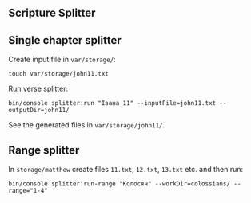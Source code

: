 Scripture Splitter
-----

## Single chapter splitter

Create input file in `var/storage/`:

```shell
touch var/storage/john11.txt
```

Run verse splitter:

```shell
bin/console splitter:run "Івана 11" --inputFile=john11.txt --outputDir=john11/
```

See the generated files in `var/storage/john11/`.

## Range splitter

In `storage/matthew` create files `11.txt`, `12.txt`, `13.txt` etc. and then run:

```shell
bin/console splitter:run-range "Колосян" --workDir=colossians/ --range="1-4"
```
